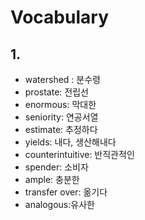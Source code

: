 # Vocabulary

## 1.

- watershed : 분수령
- prostate: 전립선
- enormous: 막대한
- seniority: 연공서열
- estimate: 추정하다
- yields: 내다, 생산해내다
- counterintuitive: 반직관적인
- spender: 소비자
- ample: 충분한
- transfer over: 옮기다
- analogous:유사한
